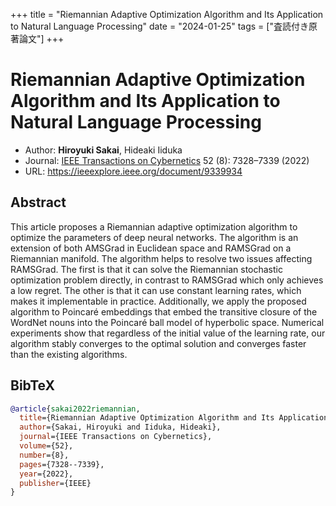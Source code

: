 +++
title = "Riemannian Adaptive Optimization Algorithm and Its Application to Natural Language Processing"
date = "2024-01-25"
tags = ["査読付き原著論文"]
+++

# Riemannian Adaptive Optimization Algorithm and Its Application to Natural Language Processing
- Author: **Hiroyuki Sakai**, Hideaki Iiduka
- Journal: [IEEE Transactions on Cybernetics](https://ieeexplore.ieee.org/xpl/RecentIssue.jsp?punumber=6221036) 52 (8): 7328–7339 (2022)
- URL: https://ieeexplore.ieee.org/document/9339934

## Abstract
This article proposes a Riemannian adaptive optimization algorithm
to optimize the parameters of deep neural networks.
The algorithm is an extension of both AMSGrad in Euclidean space
and RAMSGrad on a Riemannian manifold.
The algorithm helps to resolve two issues affecting RAMSGrad.
The first is that it can solve the Riemannian stochastic optimization problem directly,
in contrast to RAMSGrad which only achieves a low regret.
The other is that it can use constant learning rates,
which makes it implementable in practice.
Additionally, we apply the proposed algorithm to Poincaré embeddings that embed the transitive
closure of the WordNet nouns into the Poincaré ball model of hyperbolic space.
Numerical experiments show that regardless of the initial value of the learning rate,
our algorithm stably converges to the optimal solution
and converges faster than the existing algorithms.

## BibTeX
```bibtex
@article{sakai2022riemannian,
  title={Riemannian Adaptive Optimization Algorithm and Its Application to Natural Language Processing},
  author={Sakai, Hiroyuki and Iiduka, Hideaki},
  journal={IEEE Transactions on Cybernetics},
  volume={52},
  number={8},
  pages={7328--7339},
  year={2022},
  publisher={IEEE}
}
```